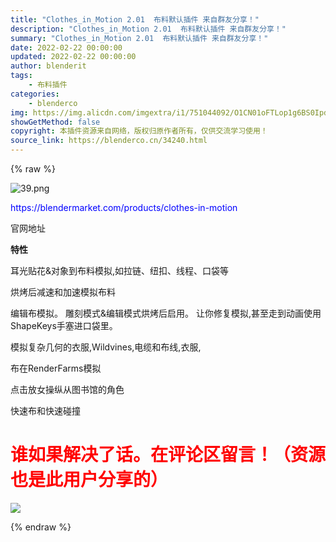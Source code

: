 ```yaml
---
title: "Clothes_in_Motion 2.01  布料默认插件 来自群友分享！"
description: "Clothes_in_Motion 2.01  布料默认插件 来自群友分享！"
summary: "Clothes_in_Motion 2.01  布料默认插件 来自群友分享！"
date: 2022-02-22 00:00:00
updated: 2022-02-22 00:00:00
author: blenderit
tags: 
    - 布料插件
categories:
    - blenderco
img: https://img.alicdn.com/imgextra/i1/751044092/O1CN01oFTLop1g6BS0Ipdjr_!!751044092.png
showGetMethod: false
copyright: 本插件资源来自网络，版权归原作者所有，仅供交流学习使用！
source_link: https://blenderco.cn/34240.html
---
```


{% raw %}
<p><img class="aligncenter" src="https://img.alicdn.com/imgextra/i1/751044092/O1CN01oFTLop1g6BS0Ipdjr_!!751044092.png" alt="39.png"></p><p><span style="color: #0000ff;">https://blendermarket.com/products/clothes-in-motion</span></p><p>官网地址</p><p><strong><span id="WOW_TRANSLATE_117" class="WOW_TRANSLATE_STYLE" data--w-o-w_-i-n-d-e-x="117">特性</span></strong></p><p><span id="WOW_TRANSLATE_118" class="WOW_TRANSLATE_STYLE" data--w-o-w_-i-n-d-e-x="118">耳光贴花&amp;对象到布料模拟,如拉链、纽扣、线程、口袋等</span></p><p><span id="WOW_TRANSLATE_119" class="WOW_TRANSLATE_STYLE" data--w-o-w_-i-n-d-e-x="119">烘烤后减速和加速模拟布料</span></p><p><span id="WOW_TRANSLATE_120" class="WOW_TRANSLATE_STYLE" data--w-o-w_-i-n-d-e-x="120">编辑布模拟。 雕刻模式&amp;编辑模式烘烤后启用。 让你修复模拟,甚至走到动画使用ShapeKeys手塞进口袋里。</span></p><p><span id="WOW_TRANSLATE_121" class="WOW_TRANSLATE_STYLE" data--w-o-w_-i-n-d-e-x="121">模拟复杂几何的衣服,Wildvines,电缆和布线,衣服,</span></p><p><span id="WOW_TRANSLATE_122" class="WOW_TRANSLATE_STYLE" data--w-o-w_-i-n-d-e-x="122">布在RenderFarms模拟</span></p><p><span id="WOW_TRANSLATE_123" class="WOW_TRANSLATE_STYLE" data--w-o-w_-i-n-d-e-x="123">点击放女操纵从图书馆的角色</span></p><p><span id="WOW_TRANSLATE_124" class="WOW_TRANSLATE_STYLE" data--w-o-w_-i-n-d-e-x="124">快速布和快速碰撞</span></p><h1><span style="color: #ff0000;">谁如果解决了话。在评论区留言！（资源也是此用户分享的）</span></h1><p><img src="https://img.c4dco.com/img/C4Dmx20220222140925.png"></p>
<div style="display: none">blenderco</div>
{% endraw %}